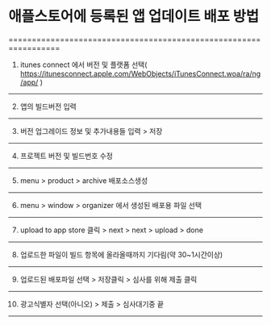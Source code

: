 # 애플스토어에 등록된 앱 업데이트 배포 방법
=================================================================
1. itunes connect 에서 버전 및 플랫폼 선택( https://itunesconnect.apple.com/WebObjects/iTunesConnect.woa/ra/ng/app/ )
----------------------------------------------------------------------------------------------------
2. 앱의 빌드버전 입력
----------------------------------------------------------------------------------------------------
3. 버전 업그레이드 정보 및 추가내용들 입력 > 저장
----------------------------------------------------------------------------------------------------
4. 프로젝트 버전 및 빌드번호 수정
----------------------------------------------------------------------------------------------------
5. menu > product > archive 배포소스생성
----------------------------------------------------------------------------------------------------
6. menu > window > organizer 에서 생성된 배포용 파일 선택
----------------------------------------------------------------------------------------------------
7. upload to app store 클릭 > next > next > upload > done
----------------------------------------------------------------------------------------------------
8. 업로드한 파일이 빌드 항목에 올라올때까지 기다림(약 30~1시간이상)
----------------------------------------------------------------------------------------------------
9. 업로드된 배포파일 선택 > 저장클릭 > 심사를 위해 제출 클릭
----------------------------------------------------------------------------------------------------
10. 광고식별자 선택(아니오) > 제출 > 심사대기중 끝
----------------------------------------------------------------------------------------------------
